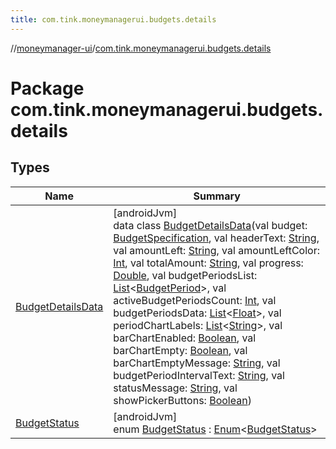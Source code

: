 ```yaml
---
title: com.tink.moneymanagerui.budgets.details
---
```

//[moneymanager-ui](../../index.html)/[com.tink.moneymanagerui.budgets.details](index.html)



# Package com.tink.moneymanagerui.budgets.details



## Types


| Name | Summary |
|---|---|
| [BudgetDetailsData](-budget-details-data/index.html) | [androidJvm]<br>data class [BudgetDetailsData](-budget-details-data/index.html)(val budget: [BudgetSpecification](../com.tink.model.budget/index.html#1357535401%2FClasslikes%2F1000845458), val headerText: [String](https://kotlinlang.org/api/latest/jvm/stdlib/kotlin/-string/index.html), val amountLeft: [String](https://kotlinlang.org/api/latest/jvm/stdlib/kotlin/-string/index.html), val amountLeftColor: [Int](https://kotlinlang.org/api/latest/jvm/stdlib/kotlin/-int/index.html), val totalAmount: [String](https://kotlinlang.org/api/latest/jvm/stdlib/kotlin/-string/index.html), val progress: [Double](https://kotlinlang.org/api/latest/jvm/stdlib/kotlin/-double/index.html), val budgetPeriodsList: [List](https://kotlinlang.org/api/latest/jvm/stdlib/kotlin.collections/-list/index.html)&lt;[BudgetPeriod](../com.tink.model.budget/index.html#406477269%2FClasslikes%2F1000845458)&gt;, val activeBudgetPeriodsCount: [Int](https://kotlinlang.org/api/latest/jvm/stdlib/kotlin/-int/index.html), val budgetPeriodsData: [List](https://kotlinlang.org/api/latest/jvm/stdlib/kotlin.collections/-list/index.html)&lt;[Float](https://kotlinlang.org/api/latest/jvm/stdlib/kotlin/-float/index.html)&gt;, val periodChartLabels: [List](https://kotlinlang.org/api/latest/jvm/stdlib/kotlin.collections/-list/index.html)&lt;[String](https://kotlinlang.org/api/latest/jvm/stdlib/kotlin/-string/index.html)&gt;, val barChartEnabled: [Boolean](https://kotlinlang.org/api/latest/jvm/stdlib/kotlin/-boolean/index.html), val barChartEmpty: [Boolean](https://kotlinlang.org/api/latest/jvm/stdlib/kotlin/-boolean/index.html), val barChartEmptyMessage: [String](https://kotlinlang.org/api/latest/jvm/stdlib/kotlin/-string/index.html), val budgetPeriodIntervalText: [String](https://kotlinlang.org/api/latest/jvm/stdlib/kotlin/-string/index.html), val statusMessage: [String](https://kotlinlang.org/api/latest/jvm/stdlib/kotlin/-string/index.html), val showPickerButtons: [Boolean](https://kotlinlang.org/api/latest/jvm/stdlib/kotlin/-boolean/index.html)) |
| [BudgetStatus](-budget-status/index.html) | [androidJvm]<br>enum [BudgetStatus](-budget-status/index.html) : [Enum](https://kotlinlang.org/api/latest/jvm/stdlib/kotlin/-enum/index.html)&lt;[BudgetStatus](-budget-status/index.html)&gt; |


